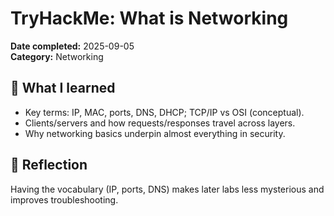 # TryHackMe: What is Networking

**Date completed:** 2025-09-05  
**Category:** Networking

## 🔑 What I learned
- Key terms: IP, MAC, ports, DNS, DHCP; TCP/IP vs OSI (conceptual).
- Clients/servers and how requests/responses travel across layers.
- Why networking basics underpin almost everything in security.

## 🧠 Reflection
Having the vocabulary (IP, ports, DNS) makes later labs less mysterious and improves troubleshooting.
